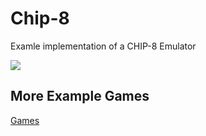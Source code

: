 # Chip-8

Examle implementation of a CHIP-8 Emulator

![](./example.gif)

## More Example Games
[Games](https://github.com/dmatlack/chip8/tree/master/roms/games)
